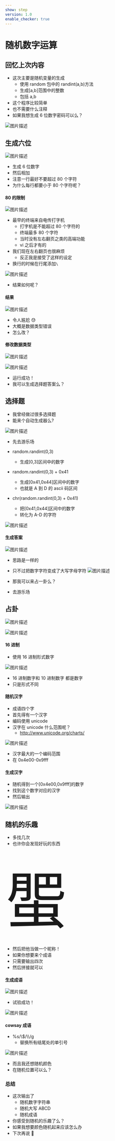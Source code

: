 ```yaml
---
show: step
version: 1.0
enable_checker: true
---
```


# 随机数字运算

## 回忆上次内容

- 这次主要是随机变量的生成
  - 使用 random 包中的 randint(a,b)方法
  - 生成[a,b]范围中的整数
  - 包括 a,b
- 这个程序比较简单
- 也不需要什么注释
- 如果我想生成 6 位数字密码可以么？

![图片描述](https://doc.shiyanlou.com/courses/uid1190679-20210818-1629257752891)

## 生成六位

![图片描述](https://doc.shiyanlou.com/courses/uid1190679-20210818-1629259962022)

- 生成 6 位数字
- 然后相加
- 注意一行最好不要超过 80 个字符
- 为什么每行都要小于 80 个字符呢？

#### 80 的限制

![图片描述](https://doc.shiyanlou.com/courses/uid1190679-20211103-1635946258321)

- 最早的终端来自电传打字机
  - 打字机是不能超过 80 个字符的
  - 终端最多 80 个字符
  - 当时没有左右翻页之类的高端功能
  - vi 之后才有的
- 我们现在左右翻页也很麻烦
  - 反正我是接受了这样的设定
- 换行的时候在行尾添加`\`

![图片描述](https://doc.shiyanlou.com/courses/uid1190679-20211103-1635946388065)

- 结果如何呢？

#### 结果

![图片描述](https://doc.shiyanlou.com/courses/uid1190679-20210818-1629259951086)

- 令人尴尬 😓
- 大概是数据类型错误
- 怎么改？

#### 修改数据类型

![图片描述](https://doc.shiyanlou.com/courses/uid1190679-20210818-1629260085373)

![图片描述](https://doc.shiyanlou.com/courses/uid1190679-20210818-1629260104720)

- 运行成功！
- 我可以生成选择题答案么？

## 选择题

- 我曾经做过很多选择题
- 能来个自动生成器么?

![图片描述](https://doc.shiyanlou.com/courses/uid1190679-20210819-1629349778553)

- 先去游乐场

- random.randint(0,3)
  - 生成[0,3]区间中的数字
- random.randint(0,3) + 0x41
  - 生成[0x41,0x44]区间中的数字
  - 也就是 A 到 D 的 ascii 码区间
- chr(random.randint(0,3) + 0x41)
  - 把[0x41,0x44]区间中的数字
  - 转化为 A-D 的字符

![图片描述](https://doc.shiyanlou.com/courses/uid1190679-20210818-1629260470863)

#### 生成答案

![图片描述](https://doc.shiyanlou.com/courses/uid1190679-20210818-1629260954097)

- 思路是一样的
- 只不过把数字字符变成了大写字母字符
  ![图片描述](https://doc.shiyanlou.com/courses/uid1190679-20210818-1629260929761)

- 那我可以来占一卦么？
- 去游乐场

## 占卦

![图片描述](https://doc.shiyanlou.com/courses/uid1190679-20210818-1629262876246)

![图片描述](https://doc.shiyanlou.com/courses/uid1190679-20210818-1629262940881)

#### 16 进制

- 使用 16 进制形式数字

![图片描述](https://doc.shiyanlou.com/courses/uid1190679-20210818-1629263057078)

- 16 进制数字和 10 进制数字 都是数字
- 只是形式不同

#### 随机汉字

- 成语四个字
- 首先得有一个汉字
- 编码使用 unicode
- 汉字在 unicode 什么范围呢？
  - http://www.unicode.org/charts/

![图片描述](https://doc.shiyanlou.com/courses/uid1190679-20210818-1629261206846)

- 汉字最大的一个编码范围
- 在 0x4e00-0x9fff

#### 生成汉字

- 随机得到一个[0x4e00,0x9fff]的数字
- 找到这个数字对应的汉字
- 然后输出

![图片描述](https://doc.shiyanlou.com/courses/uid1190679-20210818-1629261330139)

## 随机的乐趣

- 多找几次
- 也许你会发现好玩的东西

<div style="font-size:200px">蜰</div>

- 然后把他当做一个昵称！
- 如果你想要来个成语
- 只需要输出四次
- 然后拼接就可以

#### 生成成语

![图片描述](https://doc.shiyanlou.com/courses/uid1190679-20210818-1629261938589)

- 试验成功！

![图片描述](https://doc.shiyanlou.com/courses/uid1190679-20210818-1629261947113)

#### cowsay 成语

- %s/\\$/\\\\/g
  - 替换所有结尾处的单引号

![图片描述](https://doc.shiyanlou.com/courses/uid1190679-20210930-1632994870361)

- 而且我还想随机颜色
- 在随机位置可以么？

### 总结

- 这次输出了
  - 随机数字字符串
  - 随机大写 ABCD
  - 随机成语
- 你感受到随机的乐趣了么？
- 如果我想要颜色随机起来应该怎么办
- 下次再说 👋
